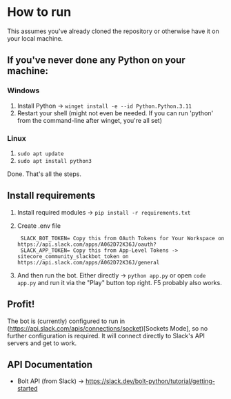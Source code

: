 # How to run
This assumes you've already cloned the repository or otherwise have it on your local machine.

## If you've never done any Python on your machine:

### Windows
1. Install Python -> `winget install -e --id Python.Python.3.11`
2. Restart your shell (might not even be needed. If you can run 'python' from the command-line after winget, you're all set)

### Linux
1. `sudo apt update`
2. `sudo apt install python3`

Done. That's all the steps.

## Install requirements
1. Install required modules -> `pip install -r requirements.txt`
2. Create .env file

        SLACK_BOT_TOKEN= Copy this from OAuth Tokens for Your Workspace on https://api.slack.com/apps/A062D72K36J/oauth?
        SLACK_APP_TOKEN= Copy this from App-Level Tokens -> sitecore_community_slackbot_token on https://api.slack.com/apps/A062D72K36J/general

3. And then run the bot. Either directly -> `python app.py` or open `code app.py` and run it via the "Play" button top right. F5 probably also works.

## Profit!
The bot is (currently) configured to run in (https://api.slack.com/apis/connections/socket)[Sockets Mode], so no further configuration is required. It will connect directly to Slack's API servers and get to work.

## API Documentation

- Bolt API (from Slack) -> https://slack.dev/bolt-python/tutorial/getting-started
